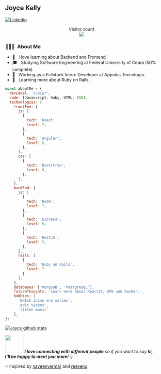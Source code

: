 ## Joyce Kelly
[![Linkedin](https://img.shields.io/badge/-LinkedIn-222222?style=flat-square&logo=Linkedin&logoColor=white&link=https://www.linkedin.com/in/joyce-kelly-3985951a3/)](https://www.linkedin.com/in/joyce-silva-3985951a3/)

<p align="center"> 
  Visitor count<br>
  <img src="https://profile-counter.glitch.me/JoyceKell/count.svg" />
</p>

<h3> 👨🏻‍💻 &nbsp;About Me </h3>

- 💖 &nbsp; I love learning about Backend and Frontend
- 🎓 &nbsp; Studying Software Engineering at Federal University of Ceará (50% complete).
- 💼 &nbsp; Working as a Fullstack Intern Developer at Appolus Tecnologia.
- 🌱 &nbsp; Learning more about Ruby on Rails.

```javascript
const aboutMe = {
  devLevel: 'Junior',
  code: [Javascript, Ruby, HTML, CSS],
  technologies: {
    frontEnd: {
      js: [
        {
          tech: 'React',
          level: 7,
        },
        {
          tech: 'Angular',
          level: 6,
        },
      ],
      css: [
        {
          tech: 'Bootstrap',
          level: 6,
        },
      ],
    },
    backEnd: {
      js: [
        {
          tech: 'Node',
          level: 7,
        },
        {
          tech: 'Express',
          level: 6,
        },
        {
          tech: 'NestJS',
          level: 5,
        },
      ],
      rails: [
        {
          tech: 'Ruby on Rails', 
          level: 7
        }
      ],
    },
    databases: ['MongoDB', 'PostgreSQL'],
    futureThoughts: 'Learn more about ReactJS, AWS and Docker.',
    hobbies: [
      'Watch anime and series',
      'edit videos',
      'listen music'
    ],
};
```

[![Joyce github stats](https://github-readme-stats.vercel.app/api?username=JoyceKell&show_icons=true&theme=merko&hide=["contribs","issues"])](https://github.com/JoyceKell)

<img src="https://media.giphy.com/media/LnQjpWaON8nhr21vNW/giphy.gif" width="60"> <em><b>I love connecting with different people</b> so if you want to say <b>hi, I'll be happy to meet you more!</b> :)</em>

⭐️ Inspired by [naveenverma1](https://github.com/naveenverma1) and [reeveng](https://github.com/reeveng)

